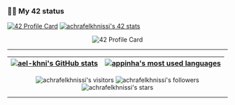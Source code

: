 ### 👨‍💻 My 42 status
[![42 Profile Card](https://1337-readme.vercel.app/api/profile?dark=true&login=ael-khni)](https://github.com/achrafelkhnissi)
[![achrafelkhnissi's 42 stats](https://badge42.herokuapp.com/api/stats/ael-khni?cursus=C%20reloaded)](https://github.com/achrafelkhnissi)

<p align="center">
	<img alt="42 Profile Card" src="https://1337-readme.vercel.app/api/profile?dark=true&login=ael-khni)](https://github.com/achrafelkhnissi" />
	<!--<img alt="achrafelkhnissi's 42 stats" src="https://badge42.herokuapp.com/api/stats/ael-khni?cursus=C%20reloaded)](https://github.com/achrafelkhnissi" /> -->
</p>

<!---
### TryHackMe

<p align="center">
<img src="https://tryhackme-badges.s3.amazonaws.com/suprivada.png" alt="TryHackMe">
</p>




achrafelkhnissi/achrafelkhnissi is a ✨ special ✨ repository because its `README.md` (this file) appears on your GitHub profile.
You can click the Preview link to take a look at your changes.
--->

---------------
| [![ael-khni's GitHub stats](https://github-readme-stats.vercel.app/api?username=achrafelkhnissi&count_private=true&show_icons=true&hide=issues&hide_border=true&theme=jolly)](https://github.com/achrafelkhnissi?tab=repositories) | [![appinha's most used languages](https://github-readme-stats.vercel.app/api/top-langs/?username=appinha&layout=compact&hide_border=true&theme=jolly)](https://github.com/achrafelkhnissi?tab=repositories) |
|:-:|:-:|

<p align="center">
	<img alt="achrafelkhnissi's visitors" src="https://komarev.com/ghpvc/?username=achrafelkhnissi&color=8c36db&style=flat&label=visitors" />
	<img alt="achrafelkhnissi's followers" src="https://img.shields.io/github/followers/achrafelkhnissi?color=blueviolet" />
	<img alt="achrafelkhnissi's stars" src="https://img.shields.io/github/stars/achrafelkhnissi?color=blueviolet" />
</p>

---------------
